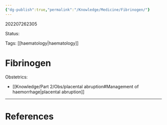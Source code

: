 ```yaml
---
{"dg-publish":true,"permalink":"/Knowledge/Medicine/Fibrinogen/"}
---
```



202207262305

Status: 

Tags: [[haematology\|haematology]]

# Fibrinogen

Obstetrics: 
- [[Knowledge/Part 2/Obs/placental abruption#Management of haemorrhage\|placental abruption]]





___
# References